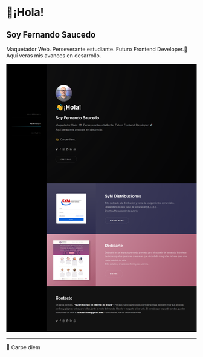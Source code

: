 # 👋¡Hola!

## Soy Fernando Saucedo

Maquetador Web. Perseverante estudiante. Futuro Frontend Developer.🚀 <br>
								Aquí veras mis avances en desarrollo.

![hi](./src/images/site.png "Hi-web-site")

---

💪 Carpe diem
